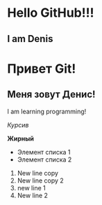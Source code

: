 # Hello GitHub!!!
## I am Denis
# Привет Git!
## Меня зовут Денис!

I am learning programming!

*Курсив*

__Жирный__

+ Элемент списка 1
+ Элемент списка 2



1) New line copy
2) New line copy 2
1) new line 1
2) New line 2

